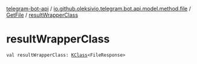 [telegram-bot-api](../../index.md) / [io.github.oleksivio.telegram.bot.api.model.method.file](../index.md) / [GetFile](index.md) / [resultWrapperClass](./result-wrapper-class.md)

# resultWrapperClass

`val resultWrapperClass: `[`KClass`](https://kotlinlang.org/api/latest/jvm/stdlib/kotlin.reflect/-k-class/index.html)`<FileResponse>`